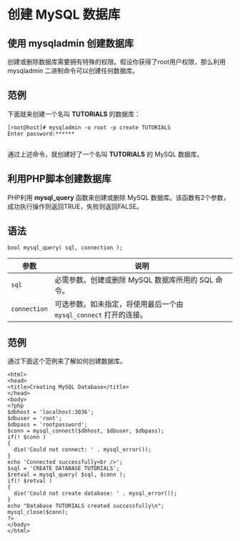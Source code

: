 
# 创建 MySQL 数据库  


## 使用 mysqladmin 创建数据库  

创建或删除数据库需要拥有特殊的权限。假设你获得了root用户权限，那么利用 mysqladmin 二进制命令可以创建任何数据库。   
  
  
## 范例  

下面就来创建一个名叫 **TUTORIALS** 的数据库：  

```
[root@host]# mysqladmin -u root -p create TUTORIALS
Enter password:******
  
```  

通过上述命令，就创建好了一个名叫 **TUTORIALS** 的 MySQL 数据库。    

## 利用PHP脚本创建数据库  


PHP利用 **mysql_query** 函数来创建或删除 MySQL 数据库。该函数有2个参数，成功执行操作则返回TRUE，失败则返回FALSE。   

## 语法  

`bool mysql_query( sql, connection );`  

|参数|说明|  
|---|---|  
|`sql`|必需参数。创建或删除 MySQL 数据库所用的 SQL 命令。|  
|`connection`|可选参数。如未指定，将使用最后一个由 `mysql_connect` 打开的连接。|

## 范例  

通过下面这个范例来了解如何创建数据库。     

```
<html>
<head>
<title>Creating MySQL Database</title>
</head>
<body>
<?php
$dbhost = 'localhost:3036';
$dbuser = 'root';
$dbpass = 'rootpassword';
$conn = mysql_connect($dbhost, $dbuser, $dbpass);
if(! $conn )
{
  die('Could not connect: ' . mysql_error());
}
echo 'Connected successfully<br />';
$sql = 'CREATE DATABASE TUTORIALS';
$retval = mysql_query( $sql, $conn );
if(! $retval )
{
  die('Could not create database: ' . mysql_error());
}
echo "Database TUTORIALS created successfully\n";
mysql_close($conn);
?>
</body>
</html>  
```



